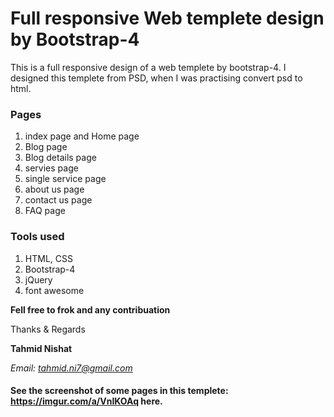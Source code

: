 # Full responsive Web templete design by Bootstrap-4

This is a full responsive design of a web templete by bootstrap-4. I designed this templete from PSD, when I was practising convert psd to html.

### Pages
1. index page and Home page
2. Blog page
3. Blog details page
4. servies page
5. single service page
6. about us page
7. contact us page
8. FAQ page

### Tools used
1. HTML, CSS
2. Bootstrap-4
3. jQuery
4. font awesome

**Fell free to frok and any contribuation**

Thanks & Regards

**Tahmid Nishat**

*Email: tahmid.ni7@gmail.com*

#### See the screenshot of some pages in this templete: https://imgur.com/a/VnIKOAq here.



